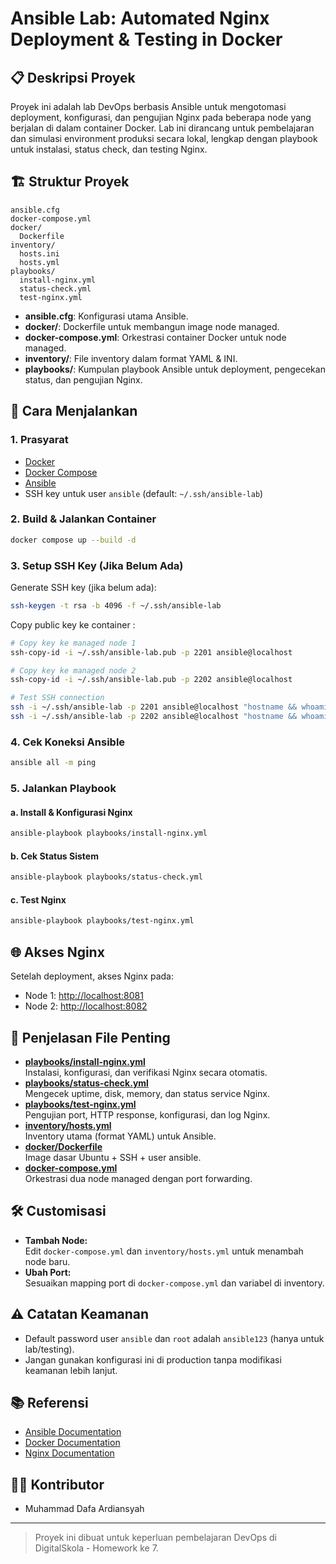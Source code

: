 # Ansible Lab: Automated Nginx Deployment & Testing in Docker

## 📋 Deskripsi Proyek

Proyek ini adalah lab DevOps berbasis Ansible untuk mengotomasi deployment, konfigurasi, dan pengujian Nginx pada beberapa node yang berjalan di dalam container Docker. Lab ini dirancang untuk pembelajaran dan simulasi environment produksi secara lokal, lengkap dengan playbook untuk instalasi, status check, dan testing Nginx.

## 🏗️ Struktur Proyek

```
ansible.cfg
docker-compose.yml
docker/
  Dockerfile
inventory/
  hosts.ini
  hosts.yml
playbooks/
  install-nginx.yml
  status-check.yml
  test-nginx.yml
```

- **ansible.cfg**: Konfigurasi utama Ansible.
- **docker/**: Dockerfile untuk membangun image node managed.
- **docker-compose.yml**: Orkestrasi container Docker untuk node managed.
- **inventory/**: File inventory dalam format YAML & INI.
- **playbooks/**: Kumpulan playbook Ansible untuk deployment, pengecekan status, dan pengujian Nginx.

## 🚀 Cara Menjalankan

### 1. Prasyarat

- [Docker](https://docs.docker.com/get-docker/)
- [Docker Compose](https://docs.docker.com/compose/install/)
- [Ansible](https://docs.ansible.com/ansible/latest/installation_guide/intro_installation.html)
- SSH key untuk user `ansible` (default: `~/.ssh/ansible-lab`)

### 2. Build & Jalankan Container

```sh
docker compose up --build -d
```

### 3. Setup SSH Key (Jika Belum Ada)

Generate SSH key (jika belum ada):

```sh
ssh-keygen -t rsa -b 4096 -f ~/.ssh/ansible-lab
```

Copy public key ke container :

```sh
# Copy key ke managed node 1
ssh-copy-id -i ~/.ssh/ansible-lab.pub -p 2201 ansible@localhost

# Copy key ke managed node 2  
ssh-copy-id -i ~/.ssh/ansible-lab.pub -p 2202 ansible@localhost

# Test SSH connection
ssh -i ~/.ssh/ansible-lab -p 2201 ansible@localhost "hostname && whoami"
ssh -i ~/.ssh/ansible-lab -p 2202 ansible@localhost "hostname && whoami"
```

### 4. Cek Koneksi Ansible

```sh
ansible all -m ping
```

### 5. Jalankan Playbook

#### a. Install & Konfigurasi Nginx

```sh
ansible-playbook playbooks/install-nginx.yml
```

#### b. Cek Status Sistem

```sh
ansible-playbook playbooks/status-check.yml
```

#### c. Test Nginx

```sh
ansible-playbook playbooks/test-nginx.yml
```

## 🌐 Akses Nginx

Setelah deployment, akses Nginx pada:

- Node 1: [http://localhost:8081](http://localhost:8081)
- Node 2: [http://localhost:8082](http://localhost:8082)

## 📂 Penjelasan File Penting

- **[playbooks/install-nginx.yml](playbooks/install-nginx.yml)**  
  Instalasi, konfigurasi, dan verifikasi Nginx secara otomatis.
- **[playbooks/status-check.yml](playbooks/status-check.yml)**  
  Mengecek uptime, disk, memory, dan status service Nginx.
- **[playbooks/test-nginx.yml](playbooks/test-nginx.yml)**  
  Pengujian port, HTTP response, konfigurasi, dan log Nginx.
- **[inventory/hosts.yml](inventory/hosts.yml)**  
  Inventory utama (format YAML) untuk Ansible.
- **[docker/Dockerfile](docker/Dockerfile)**  
  Image dasar Ubuntu + SSH + user ansible.
- **[docker-compose.yml](docker-compose.yml)**  
  Orkestrasi dua node managed dengan port forwarding.

## 🛠️ Customisasi

- **Tambah Node:**  
  Edit `docker-compose.yml` dan `inventory/hosts.yml` untuk menambah node baru.
- **Ubah Port:**  
  Sesuaikan mapping port di `docker-compose.yml` dan variabel di inventory.

## ⚠️ Catatan Keamanan

- Default password user `ansible` dan `root` adalah `ansible123` (hanya untuk lab/testing).
- Jangan gunakan konfigurasi ini di production tanpa modifikasi keamanan lebih lanjut.

## 📚 Referensi

- [Ansible Documentation](https://docs.ansible.com/)
- [Docker Documentation](https://docs.docker.com/)
- [Nginx Documentation](https://nginx.org/en/docs/)

## 👨‍💻 Kontributor

- Muhammad Dafa Ardiansyah

---

> Proyek ini dibuat untuk keperluan pembelajaran DevOps di DigitalSkola - Homework ke 7.